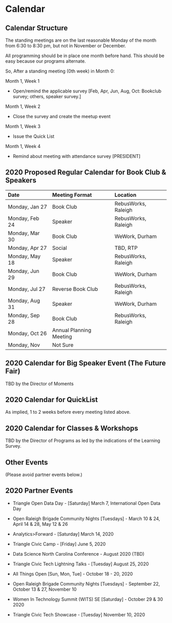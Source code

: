 # Calendar

## Calendar Structure

The standing meetings are on the last reasonable Monday of the month from 6:30 to 8:30 pm, but not in November or December.

All programming should be in place one month before hand. This should be easy because our programs alternate.

So, After a standing meeting (0th week) in Month 0:

Month 1, Week 1
* Open/remind the applicable survey [Feb, Apr, Jun, Aug, Oct: Bookclub survey; others, speaker survey.]

Month 1, Week 2
* Close the survey and create the meetup event 

Month 1, Week 3
* Issue the Quick List 

Month 1, Week 4
* Remind about meeting with attendance survey [PRESIDENT]

## 2020 Proposed Regular Calendar for Book Club & Speakers
| Date | Meeting Format | Location
|:---------------|:----------------------------|:--------------------------|
| Monday, Jan 27 | Book Club | RebusWorks, Raleigh
| Monday, Feb 24 | Speaker | RebusWorks, Raleigh
| Monday, Mar 30 | Book Club | WeWork, Durham
| Monday, Apr 27 | Social | TBD, RTP
| Monday, May 18 | Speaker | RebusWorks, Raleigh
| Monday, Jun 29 | Book Club | WeWork, Durham
| Monday, Jul 27 | Reverse Book Club | RebusWorks, Raleigh
| Monday, Aug 31 | Speaker | WeWork, Durham
| Monday, Sep 28 | Book Club | RebusWorks, Raleigh
| Monday, Oct 26 | Annual Planning Meeting | 
| Monday, Nov  | Not Sure | 

## 2020 Calendar for Big Speaker Event (The Future Fair) 
TBD by the Director of Moments

## 2020 Calendar for QuickList 
As implied, 1 to 2 weeks before every meeting listed above.

## 2020 Calendar for Classes & Workshops
TBD by the Director of Programs as led by the indications of the Learning Survey. 


## Other Events
(Please avoid partner events below.)



## 2020 Partner Events

* Triangle Open Data Day - [Saturday] March 7, International Open Data Day 

* Open Raleigh Brigade Community Nights [Tuesdays] - March 10 & 24, April 14 & 28, May 12 & 26

* Analytics>Forward - [Saturday] March 14, 2020 

* Triangle Civic Camp - [Friday] June 5, 2020

* Data Science North Carolina Conference - August 2020 (TBD)

* Triangle Civic Tech Lightning Talks - [Tuesday] August 25, 2020

* All Things Open [Sun, Mon, Tue] - October 18 - 20, 2020 

* Open Raleigh Brigade Community Nights [Tuesdays] - September 22, October 13 & 27, November 10

* Women In Technology Summit (WITS) SE [Saturday] - October 29 & 30 2020

* Triangle Civic Tech Showcase - [Tuesday] November 10, 2020
